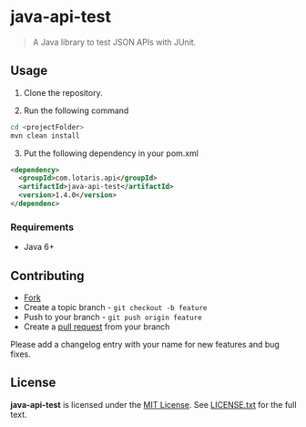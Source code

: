 # java-api-test

> A Java library to test JSON APIs with JUnit.

## Usage

1. Clone the repository.

2. Run the following command

```bash
cd <projectFolder>
mvn clean install
```

3. Put the following dependency in your pom.xml

```xml
<dependency>
  <groupId>com.lotaris.api</groupId>
  <artifactId>java-api-test</artifactId>
  <version>1.4.0</version>
</dependenc>
```

### Requirements

* Java 6+

## Contributing

* [Fork](https://help.github.com/articles/fork-a-repo)
* Create a topic branch - `git checkout -b feature`
* Push to your branch - `git push origin feature`
* Create a [pull request](http://help.github.com/pull-requests/) from your branch

Please add a changelog entry with your name for new features and bug fixes.

## License

**java-api-test** is licensed under the [MIT License](http://opensource.org/licenses/MIT).
See [LICENSE.txt](LICENSE.txt) for the full text.
